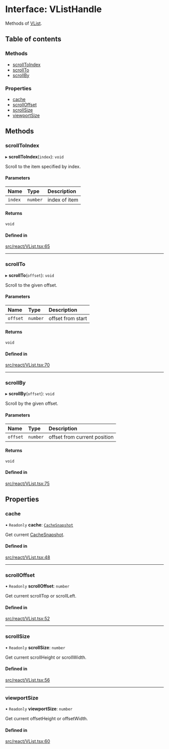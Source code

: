 # Interface: VListHandle

Methods of [VList](../API.md#vlist).

## Table of contents

### Methods

- [scrollToIndex](VListHandle.md#scrolltoindex)
- [scrollTo](VListHandle.md#scrollto)
- [scrollBy](VListHandle.md#scrollby)

### Properties

- [cache](VListHandle.md#cache)
- [scrollOffset](VListHandle.md#scrolloffset)
- [scrollSize](VListHandle.md#scrollsize)
- [viewportSize](VListHandle.md#viewportsize)

## Methods

### scrollToIndex

▸ **scrollToIndex**(`index`): `void`

Scroll to the item specified by index.

#### Parameters

| Name | Type | Description |
| :------ | :------ | :------ |
| `index` | `number` | index of item |

#### Returns

`void`

#### Defined in

[src/react/VList.tsx:65](https://github.com/inokawa/virtua/blob/974508db/src/react/VList.tsx#L65)

___

### scrollTo

▸ **scrollTo**(`offset`): `void`

Scroll to the given offset.

#### Parameters

| Name | Type | Description |
| :------ | :------ | :------ |
| `offset` | `number` | offset from start |

#### Returns

`void`

#### Defined in

[src/react/VList.tsx:70](https://github.com/inokawa/virtua/blob/974508db/src/react/VList.tsx#L70)

___

### scrollBy

▸ **scrollBy**(`offset`): `void`

Scroll by the given offset.

#### Parameters

| Name | Type | Description |
| :------ | :------ | :------ |
| `offset` | `number` | offset from current position |

#### Returns

`void`

#### Defined in

[src/react/VList.tsx:75](https://github.com/inokawa/virtua/blob/974508db/src/react/VList.tsx#L75)

## Properties

### cache

• `Readonly` **cache**: [`CacheSnapshot`](CacheSnapshot.md)

Get current [CacheSnapshot](CacheSnapshot.md).

#### Defined in

[src/react/VList.tsx:48](https://github.com/inokawa/virtua/blob/974508db/src/react/VList.tsx#L48)

___

### scrollOffset

• `Readonly` **scrollOffset**: `number`

Get current scrollTop or scrollLeft.

#### Defined in

[src/react/VList.tsx:52](https://github.com/inokawa/virtua/blob/974508db/src/react/VList.tsx#L52)

___

### scrollSize

• `Readonly` **scrollSize**: `number`

Get current scrollHeight or scrollWidth.

#### Defined in

[src/react/VList.tsx:56](https://github.com/inokawa/virtua/blob/974508db/src/react/VList.tsx#L56)

___

### viewportSize

• `Readonly` **viewportSize**: `number`

Get current offsetHeight or offsetWidth.

#### Defined in

[src/react/VList.tsx:60](https://github.com/inokawa/virtua/blob/974508db/src/react/VList.tsx#L60)

